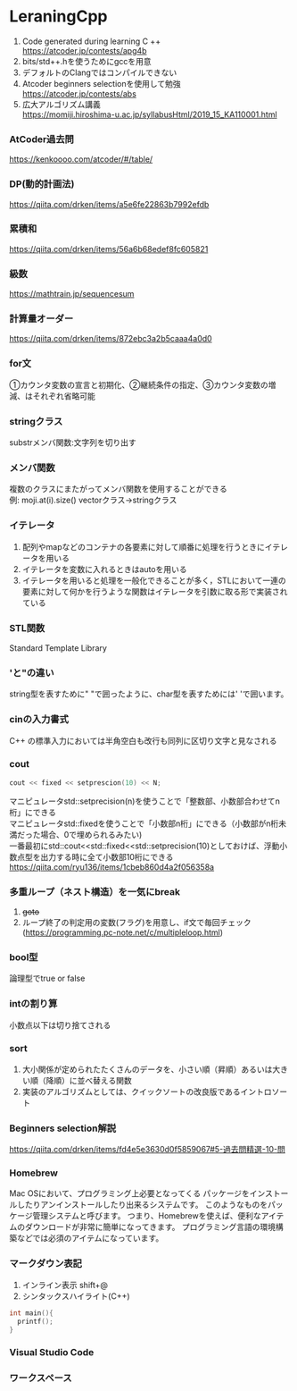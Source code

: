 # LeraningCpp
1. Code generated during learning C ++  
https://atcoder.jp/contests/apg4b  
2. bits/std++.hを使うためにgccを用意  
3. デフォルトのClangではコンパイルできない  
4. Atcoder beginners selectionを使用して勉強  
https://atcoder.jp/contests/abs  
5. 広大アルゴリズム講義  
https://momiji.hiroshima-u.ac.jp/syllabusHtml/2019_15_KA110001.html

### AtCoder過去問
https://kenkoooo.com/atcoder/#/table/

### DP(動的計画法)
https://qiita.com/drken/items/a5e6fe22863b7992efdb

### 累積和
https://qiita.com/drken/items/56a6b68edef8fc605821

### 級数
https://mathtrain.jp/sequencesum

### 計算量オーダー
https://qiita.com/drken/items/872ebc3a2b5caaa4a0d0

### for文
①カウンタ変数の宣言と初期化、②継続条件の指定、③カウンタ変数の増減、はそれぞれ省略可能

### stringクラス
substrメンバ関数:文字列を切り出す

### メンバ関数
複数のクラスにまたがってメンバ関数を使用することができる  
例: moji.at(i).size() vectorクラス→stringクラス

### イテレータ
1. 配列やmapなどのコンテナの各要素に対して順番に処理を行うときにイテレータを用いる  
2. イテレータを変数に入れるときはautoを用いる  
3. イテレータを用いると処理を一般化できることが多く，STLにおいて一連の要素に対して何かを行うような関数はイテレータを引数に取る形で実装されている  

### STL関数
Standard Template Library

### 'と"の違い
string型を表すために" "で囲ったように、char型を表すためには' 'で囲います。

### cinの入力書式
C++ の標準入力においては半角空白も改行も同列に区切り文字と見なされる

### cout
```cpp:cout.cpp
cout << fixed << setprescion(10) << N;  
```
マニピュレータstd::setprecision(n)を使うことで「整数部、小数部合わせてn桁」にできる  
マニピュレータstd::fixedを使うことで「小数部n桁」にできる（小数部がn桁未満だった場合、0で埋められるみたい)  
一番最初にstd::cout<<std::fixed<<std::setprecision(10)としておけば、浮動小数点型を出力する時に全て小数部10桁にできる  
https://qiita.com/ryu136/items/1cbeb860d4a2f056358a

### 多重ループ（ネスト構造）を一気にbreak
1. ~~goto~~
2. ループ終了の判定用の変数(フラグ)を用意し、if文で毎回チェック(https://programming.pc-note.net/c/multipleloop.html)

### bool型
論理型でtrue or false

### intの割り算
小数点以下は切り捨てされる

### sort
1. 大小関係が定められたたくさんのデータを、小さい順（昇順）あるいは大きい順（降順）に並べ替える関数  
2. 実装のアルゴリズムとしては、クイックソートの改良版であるイントロソート

### Beginners selection解説
https://qiita.com/drken/items/fd4e5e3630d0f5859067#5-過去問精選-10-問

### Homebrew
Mac OSにおいて、プログラミング上必要となってくる
パッケージをインストールしたりアンインストールしたり出来るシステムです。
このようなものをパッケージ管理システムと呼びます。
つまり、Homebrewを使えば、便利なアイテムのダウンロードが非常に簡単になってきます。
プログラミング言語の環境構築などでは必須のアイテムになっています。

### マークダウン表記
1. インライン表示 shift+@
2. シンタックスハイライト(C++)
```cpp:test.cpp
int main(){
  printf();
}
```

### Visual Studio Code
### ワークスペース
